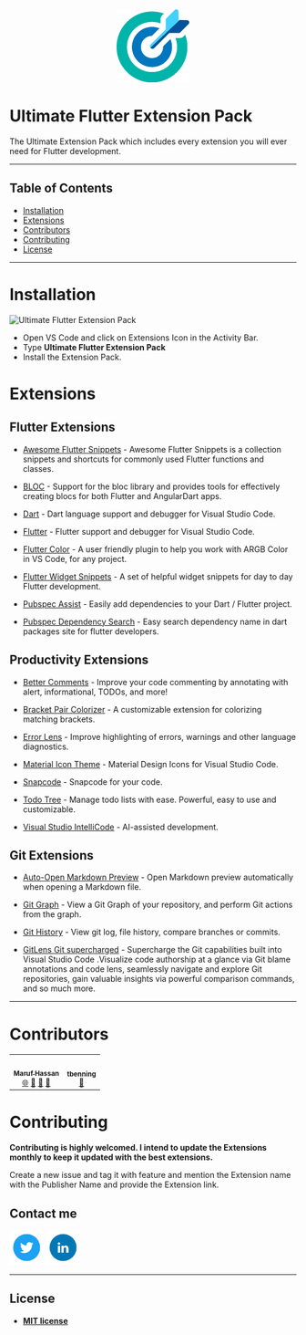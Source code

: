 <div align="center"> <a href="https://github.com/zyllus17/Ultimate-Flutter-Extension-Pack"><img src="images/dartXflutter.png" title="Ultimate Flutter Extension Pack" alt="Ultimate Flutter Extension Pack"></a></div>


# Ultimate Flutter Extension Pack
 The Ultimate Extension Pack which includes every extension you will ever need for Flutter development.

 ---

## Table of Contents

- [Installation](#installation)
- [Extensions](#extensions)
- [Contributors](#contributors)
- [Contributing](#contributing)
- [License](#license)

---

# Installation

![Ultimate Flutter Extension Pack](https://github.com/zyllus17/Ultimate-Flutter-Extension-Pack/blob/master/images/Ultimate%20Extension%20Flutter.gif)

- Open VS Code and click on Extensions Icon in the Activity Bar.
- Type **Ultimate Flutter Extension Pack**
- Install the Extension Pack.


# Extensions

## Flutter Extensions
* [Awesome Flutter Snippets](https://marketplace.visualstudio.com/items?itemName=Nash.awesome-flutter-snippets) - Awesome Flutter Snippets is a collection snippets and shortcuts for commonly used Flutter functions and classes.

* [BLOC](https://marketplace.visualstudio.com/items?itemName=FelixAngelov.bloc) - Support for the bloc library and provides tools for effectively creating blocs for both Flutter and AngularDart apps.

* [Dart](https://marketplace.visualstudio.com/items?itemName=Dart-Code.dart-code) - Dart language support and debugger for Visual Studio Code.

* [Flutter](https://marketplace.visualstudio.com/items?itemName=Dart-Code.flutter) - Flutter support and debugger for Visual Studio Code.

* [Flutter Color](https://marketplace.visualstudio.com/items?itemName=circlecodesolution.ccs-flutter-color) - A user friendly plugin to help you work with ARGB Color in VS Code, for any project. 

* [Flutter Widget Snippets](https://marketplace.visualstudio.com/items?itemName=alexisvt.flutter-snippets) - A set of helpful widget snippets for day to day Flutter development.

* [Pubspec Assist](https://marketplace.visualstudio.com/items?itemName=jeroen-meijer.pubspec-assist) - Easily add dependencies to your Dart / Flutter project.

* [Pubspec Dependency Search](https://marketplace.visualstudio.com/items?itemName=everettjf.pubspec-dependency-search) - Easy search dependency name in dart packages site for flutter developers.

## Productivity Extensions
* [Better Comments](https://marketplace.visualstudio.com/items?itemName=aaron-bond.better-comments) - Improve your code commenting by annotating with alert, informational, TODOs, and more!

* [Bracket Pair Colorizer](https://marketplace.visualstudio.com/items?itemName=CoenraadS.bracket-pair-colorizer) - A customizable extension for colorizing matching brackets.

* [Error Lens](https://marketplace.visualstudio.com/items?itemName=usernamehw.errorlens) - Improve highlighting of errors, warnings and other language diagnostics.

* [Material Icon Theme](https://marketplace.visualstudio.com/items?itemName=PKief.material-icon-theme) - Material Design Icons for Visual Studio Code.

* [Snapcode](https://marketplace.visualstudio.com/items?itemName=moyu.snapcode) - Snapcode for your code.


* [Todo Tree](https://marketplace.visualstudio.com/items?itemName=gruntfuggly.todo-tree) - Manage todo lists with ease. Powerful, easy to use and customizable.

* [Visual Studio IntelliCode](https://marketplace.visualstudio.com/items?itemName=VisualStudioExptTeam.vscodeintellicode) - AI-assisted development.


## Git Extensions
* [Auto-Open Markdown Preview](https://marketplace.visualstudio.com/items?itemName=hnw.vscode-auto-open-markdown-preview) - Open Markdown preview automatically when opening a Markdown file.
* [Git Graph](https://marketplace.visualstudio.com/items?itemName=mhutchie.git-graph) - View a Git Graph of your repository, and perform Git actions from the graph.

* [Git History](https://marketplace.visualstudio.com/items?itemName=donjayamanne.githistory) - View git log, file history, compare branches or commits.

* [GitLens Git supercharged](https://marketplace.visualstudio.com/items?itemName=eamodio.gitlens) - Supercharge the Git capabilities built into Visual Studio Code .Visualize code authorship at a glance via Git blame annotations and code lens, seamlessly navigate and explore Git repositories, gain valuable insights via powerful comparison commands, and so much more.


---

# Contributors

 <table>
  <tr>
    <td align="center"><a href="https://github.com/zyllus17"><img src="https://avatars3.githubusercontent.com/u/50977126?s=500&u=831029aa1f8c979350367229f98721d9ea6e6ca5&v=4)](https://github.com/zyllus17" width="100px;" alt=""/><br /><sub><b>Maruf Hassan</b></sub></a><br /><a href="#creator" title="Creator">🌐</a> <a href="https://github.com/zyllus17" title="Documentation">📖</a> <a href="https://github.com/zyllus17/Ultimate-Flutter-Extension-Pack/pulls" title="Review Pull Requests">👀</a> <a href="#maintenance-tbenning" title="Maintenance">🚧</a></td>
    </td>
    <td align="center"><a href="https://www.facebook.com/Sk.rehanahmed/"><img src="https://scontent.fccu1-1.fna.fbcdn.net/v/t1.0-9/49798894_533136837193798_497610469918375936_o.jpg?_nc_cat=111&_nc_sid=174925&_nc_ohc=YtW4QiRvOBUAX83Xo6X&_nc_ht=scontent.fccu1-1.fna&oh=2407c4162f682566d43962e60849df16&oe=5F228704" width="100px;" alt=""/><br /><sub><b>tbenning</b></sub></a><br /><a href="#design-tbenning" title="Logo Designing">🎨</a> </td>
    </tr>
    </table>


# Contributing

 **Contributing is highly welcomed. I intend to update the Extensions monthly to keep it updated with the best extensions.**


Create a new issue and tag it with feature and mention the Extension name with the Publisher Name and provide the Extension link.

## Contact me 

<a href="https://twitter.com/zyllus17"><img src="https://github.com/aritraroy/social-icons/blob/master/twitter-icon.png?raw=true" width="60"></a>
<a href="https://www.linkedin.com/in/maruf-hassan/"><img src="https://github.com/aritraroy/social-icons/blob/master/linkedin-icon.png?raw=true" width="60"></a>

---
## License

- **[MIT license](https://github.com/zyllus17/Ultimate-Flutter-Extension-Pack/blob/master/LICENSE)**



